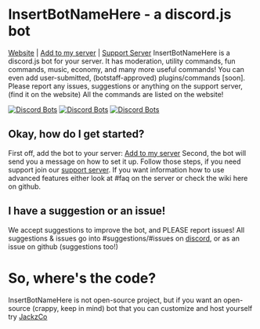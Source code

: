 # InsertBotNameHere - a discord.js bot #
[Website](https://jackz.me/InsertBotNameHere)  |  [Add to my server](https://discordapp.com/oauth2/authorize/?permissions=536345719&scope=bot&client_id=344510588350627841)  |  [Support Server](https://discord.gg/9bVBdp7)
InsertBotNameHere is a discord.js bot for your server.
It has moderation, utility commands, fun commands, music, economy, and many more useful commands! 
You can even add user-submitted, (botstaff-approved) plugins/commands [soon]. Please report any issues, suggestions or anything on the support server, (find it on the website) All the commands are listed on the website! 

[![Discord Bots](https://discordbots.org/api/widget/status/344510588350627841.png?noavatar=true)](https://discordbots.org/bot/344510588350627841?utm_source=widget) 
[![Discord Bots](https://discordbots.org/api/widget/servers/344510588350627841.png?noavatar=1)](https://discordbots.org/bot/344510588350627841?utm_source=widget)
[![Discord Bots](https://discordbots.org/api/widget/upvotes/344510588350627841.png?noavatar=1)](https://discordbots.org/bot/344510588350627841?utm_source=widget)
 
## Okay, how do I get started? ##
First off, add the bot to your server: [Add to my server](https://discordapp.com/oauth2/authorize/?permissions=536345719&scope=bot&client_id=344510588350627841)
Second, the bot will send you a message on how to set it up. Follow those steps, if you need support join our [support server](https://discord.gg/9bVBdp7). If you want information how to use advanced features either look at #faq on the server or check the wiki here on github.

## I have a suggestion or an issue! ##
We accept suggestions to improve the bot, and PLEASE report issues!
All suggestions & issues go into #suggestions/#issues on [discord](https://discord.gg/9bVBdp7), or as an issue on github (suggestions too!)


# So, where's the code? #
InsertBotNameHere is not open-source project, but if you want an open-source (crappy, keep in mind) bot that you can customize and host yourself try [JackzCo](https://github.com/Jackzmc/JackzCo-Bot)
